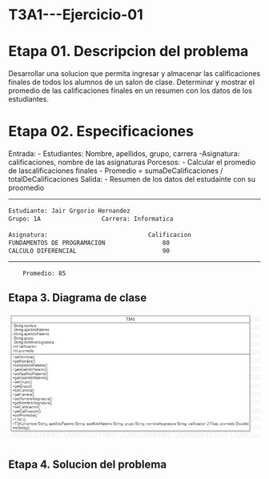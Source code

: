 # T3A1---Ejercicio-01

# Etapa 01. Descripcion del problema
Desarrollar una solucion que permita ingresar y almacenar las calificaciones finales de todos los alumnos de un salon de clase. Determinar y mostrar el promedio de las calificaciones finales en un resumen con los datos de los estudiantes.

# Etapa 02. Especificaciones 
Entrada:
        - Estudiantes: Nombre, apellidos, grupo, carrera
        -Asignatura: calificaciones, nombre de las asignaturas
Porcesos:
        - Calcular el promedio de lascalificaciones finales
        - Promedio = sumaDeCalificaciones / totalDeCalificaciones
Salida: 
        - Resumen de los datos del estudainte con su proomedio 
        
        
--------------------------------------------------------------------------------------------------------------------------------------------------------------------
    Estudiante: Jair Grgorio Hernandez
    Grupo: 1A                 Carrera: Informatica
    
    Asignatura:                            Calificacion
    FUNDAMENTOS DE PROGRAMACION                80
    CALCULO DIFERENCIAL                        90
------------------------------------------------------------------------------------------------------------------------------------------------------------------

        Promedio: 85

## Etapa 3. Diagrama de clase
![](https://github.com/Yayusky/T3A1---Ejercicio-01/blob/main/T3A1.png?raw=true)

## Etapa 4. Solucion del problema
